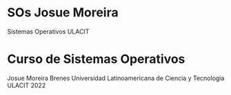 # SOs Josue Moreira
 Sistemas Operativos ULACIT

# Curso de Sistemas Operativos
 
Josue Moreira Brenes
Universidad Latinoamericana de Ciencia y Tecnología
ULACIT
2022
